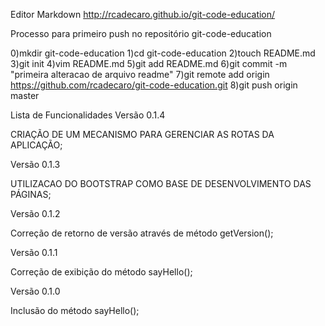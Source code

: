 Editor Markdown
http://rcadecaro.github.io/git-code-education/

Processo para primeiro push no repositório git-code-education

0)mkdir git-code-education
1)cd git-code-education
2)touch README.md
3)git init
4)vim README.md
5)git add README.md
6)git commit -m "primeira alteracao de arquivo readme"
7)git remote add origin https://github.com/rcadecaro/git-code-education.git
8)git push origin master

Lista de Funcionalidades
Versão 0.1.4

CRIAÇÃO DE UM MECANISMO PARA GERENCIAR AS ROTAS DA APLICAÇÃO;

Versão 0.1.3

UTILIZACAO DO BOOTSTRAP COMO BASE DE DESENVOLVIMENTO DAS PÁGINAS;

Versão 0.1.2

Correção de retorno de versão através de método getVersion();

Versão 0.1.1

Correção de exibição do método sayHello();

Versão 0.1.0

Inclusão do método sayHello();



